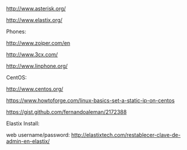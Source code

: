 http://www.asterisk.org/

http://www.elastix.org/

Phones:

http://www.zoiper.com/en

http://www.3cx.com/

http://www.linphone.org/

CentOS:

http://www.centos.org/

https://www.howtoforge.com/linux-basics-set-a-static-ip-on-centos

https://gist.github.com/fernandoaleman/2172388

Elastix Install:

web username/password: http://elastixtech.com/restablecer-clave-de-admin-en-elastix/
